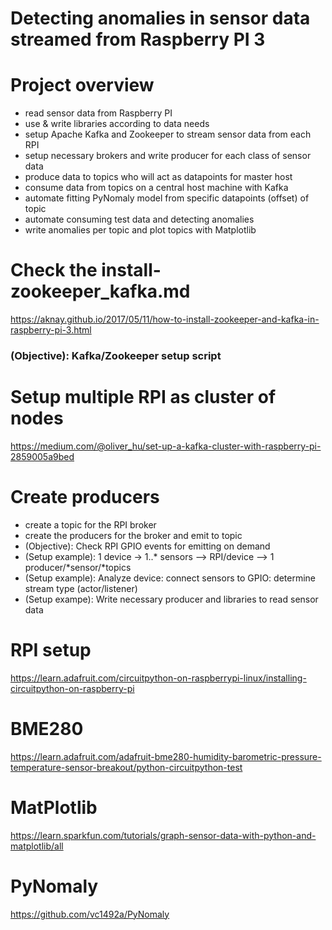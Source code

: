 # Detecting anomalies in sensor data streamed from Raspberry PI 3  

# Project overview

- read sensor data from Raspberry PI
- use & write libraries according to data needs
- setup Apache Kafka and Zookeeper to stream sensor data from each RPI
- setup necessary brokers and write producer for each class of sensor data
- produce data to topics who will act as datapoints for master host
- consume data from topics on a central host machine with Kafka
- automate fitting PyNomaly model from specific datapoints (offset) of topic
- automate consuming test data and detecting anomalies
- write anomalies per topic and plot topics with Matplotlib

# Check the install-zookeeper_kafka.md
https://aknay.github.io/2017/05/11/how-to-install-zookeeper-and-kafka-in-raspberry-pi-3.html
### (Objective): Kafka/Zookeeper setup script

# Setup multiple RPI as cluster of nodes
https://medium.com/@oliver_hu/set-up-a-kafka-cluster-with-raspberry-pi-2859005a9bed

# Create producers
- create a topic for the RPI broker
- create the producers for the broker and emit to topic
- (Objective): Check RPI GPIO events for emitting on demand
- (Setup example): 1 device -> 1..* sensors --> RPI/device --> 1 producer/*sensor/*topics
- (Setup example): Analyze device: connect sensors to GPIO: determine stream type (actor/listener)
- (Setup exampe):  Write necessary producer and libraries to read sensor data

# RPI setup
https://learn.adafruit.com/circuitpython-on-raspberrypi-linux/installing-circuitpython-on-raspberry-pi

# BME280 
https://learn.adafruit.com/adafruit-bme280-humidity-barometric-pressure-temperature-sensor-breakout/python-circuitpython-test

# MatPlotlib
https://learn.sparkfun.com/tutorials/graph-sensor-data-with-python-and-matplotlib/all

# PyNomaly
https://github.com/vc1492a/PyNomaly
